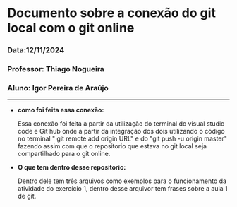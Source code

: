 # Documento sobre a conexão do git local com o git online
### Data:12/11/2024
### Professor: Thiago Nogueira
### Aluno: Igor Pereira de Araújo
---
- **como foi feita essa conexão:**
  
  Essa conexão foi feita a partir da utilização do terminal do visual studio code e Git hub onde a partir da integração dos dois utilizando o código no terminal "  git remote add origin URL" e do "git push -u
  origin master" fazendo assim com que o repositorio que estava no git local seja compartilhado para o git online.
- **O que tem dentro desse repositorio:**
  
  Dentro dele tem três arquivos como exemplos para o funcionamento da atividade do exercício 1, dentro desse arquivor tem frases sobre a aula 1 de git.
  
